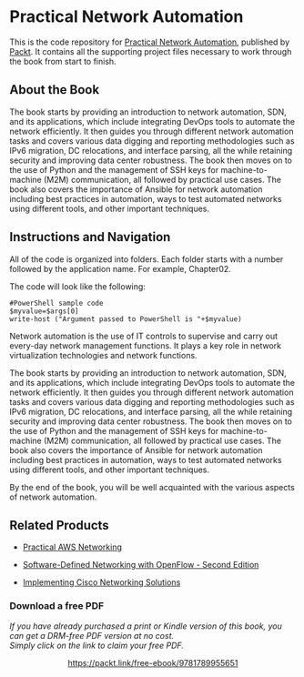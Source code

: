 


# Practical Network Automation
This is the code repository for [Practical Network Automation](https://www.packtpub.com/networking-and-servers/practical-network-automation?utm_source=github&utm_medium=repository&utm_campaign=9781788299466), published by [Packt](https://www.packtpub.com/?utm_source=github). It contains all the supporting project files necessary to work through the book from start to finish.
## About the Book
The book starts by providing an introduction to network automation, SDN, and its applications, which include integrating DevOps tools to automate the network efficiently. It then guides you through different network automation tasks and covers various data digging and reporting methodologies such as IPv6 migration, DC relocations, and interface parsing, all the while retaining security and improving data center robustness. The book then moves on to the use of Python and the management of SSH keys for machine-to-machine (M2M) communication, all followed by practical use cases. The book also covers the importance of Ansible for network automation including best practices in automation, ways to test automated networks using different tools, and other important techniques.
## Instructions and Navigation
All of the code is organized into folders. Each folder starts with a number followed by the application name. For example, Chapter02.



The code will look like the following:
```
#PowerShell sample code
$myvalue=$args[0]
write-host ("Argument passed to PowerShell is "+$myvalue)
```

Network automation is the use of IT controls to supervise and carry out every-day network management functions. It plays a key role in network virtualization technologies and network functions.

The book starts by providing an introduction to network automation, SDN, and its applications, which include integrating DevOps tools to automate the network efficiently. It then guides you through different network automation tasks and covers various data digging and reporting methodologies such as IPv6 migration, DC relocations, and interface parsing, all the while retaining security and improving data center robustness. The book then moves on to the use of Python and the management of SSH keys for machine-to-machine (M2M) communication, all followed by practical use cases. The book also covers the importance of Ansible for network automation including best practices in automation, ways to test automated networks using different tools, and other important techniques.

By the end of the book, you will be well acquainted with the various aspects of network automation.


## Related Products
* [Practical AWS Networking](https://www.packtpub.com/virtualization-and-cloud/practical-aws-networking?utm_source=github&utm_medium=repository&utm_campaign=9781788398299)

* [Software-Defined Networking with OpenFlow - Second Edition](https://www.packtpub.com/networking-and-servers/software-defined-networking-openflow-second-edition?utm_source=github&utm_medium=repository&utm_campaign=9781783984282)

* [Implementing Cisco Networking Solutions](https://www.packtpub.com/virtualization-and-cloud/implementing-cisco-networking-solutions?utm_source=github&utm_medium=repository&utm_campaign=9781787121782)
### Download a free PDF

 <i>If you have already purchased a print or Kindle version of this book, you can get a DRM-free PDF version at no cost.<br>Simply click on the link to claim your free PDF.</i>
<p align="center"> <a href="https://packt.link/free-ebook/9781789955651">https://packt.link/free-ebook/9781789955651 </a> </p>